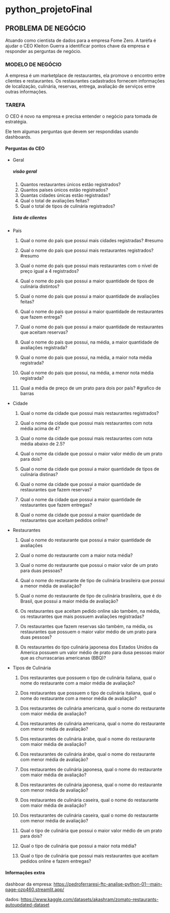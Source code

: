 # python_projetoFinal

## PROBLEMA DE NEGÓCIO

Atuando como cientista de dados para a empresa Fome Zero. A taréfa é ajudar o CEO Kleiton Guerra a identificar pontos chave da empresa e responder as perguntas de negócio.


### MODELO DE NEGÓCIO

A empresa é um marketplace de restaurantes, ela promove o encontro entre clientes e restaurantes.
Os restaurantes cadastrados fornecem informações de localização, culinária, reservas, entrega, avaliação de serviços entre outras informações.

### TAREFA

O CEO é novo na empresa e precisa entender o negócio para tomada de estratégia. 

Ele tem algumas perguntas que devem ser respondidas usando dashboards.


#### Perguntas do CEO
* Geral
    ##### visão geral
    1. Quantos restaurantes únicos estão registrados?
    2. Quantos países únicos estão registrados?
    3. Quantas cidades únicas estão registradas?
    4. Qual o total de avaliações feitas?
    5. Qual o total de tipos de culinária registrados?
    ##### lista de clientes

* País
    1. Qual o nome do país que possui mais cidades registradas?  #resumo
    2. Qual o nome do país que possui mais restaurantes registrados?    #resumo

    3. Qual o nome do país que possui mais restaurantes com o nível de preço igual a 4 registrados?
    4. Qual o nome do país que possui a maior quantidade de tipos de culinária distintos?
    
    5. Qual o nome do país que possui a maior quantidade de avaliações feitas?
    

    6. Qual o nome do país que possui a maior quantidade de restaurantes que fazem entrega?
    7. Qual o nome do país que possui a maior quantidade de restaurantes que aceitam reservas?

    8. Qual o nome do país que possui, na média, a maior quantidade de avaliações registrada?
    9. Qual o nome do país que possui, na média, a maior nota média registrada?
    10. Qual o nome do país que possui, na média, a menor nota média registrada?
    
    11. Qual a média de preço de um prato para dois por país? #grafico de barras

* Cidade
    1. Qual o nome da cidade que possui mais restaurantes registrados?
    
    2. Qual o nome da cidade que possui mais restaurantes com nota média acima de 4?
    3. Qual o nome da cidade que possui mais restaurantes com nota média abaixo de 2.5?

    4. Qual o nome da cidade que possui o maior valor médio de um prato para dois?
    5. Qual o nome da cidade que possui a maior quantidade de tipos de culinária distinas?
    
    6. Qual o nome da cidade que possui a maior quantidade de restaurantes que fazem reservas?
    7. Qual o nome da cidade que possui a maior quantidade de restaurantes que fazem entregas?
    8. Qual o nome da cidade que possui a maior quantidade de restaurantes que aceitam pedidos online?

* Restaurantes
    1. Qual o nome do restaurante que possui a maior quantidade de avaliações
    2. Qual o nome do restaurante com a maior nota média?

    3. Qual o nome do restaurante que possui o maior valor de um prato para duas pessoas?
    
    4. Qual o nome do restaurante de tipo de culinária brasileira que possui a menor média de avaliação?
    5. Qual o nome do restaurante de tipo de culinária brasileira, que é do Brasil, que possui a maior média de avaliação?

    6. Os restaurantes que aceitam pedido online são também, na média, os restaurantes que mais possuem avaliações registradas?
    7. Os restaurantes que fazem reservas são também, na média, os restaurantes que possuem o maior valor médio de um prato para duas pessoas?
    
    8. Os restaurantes do tipo culinária japonesa dos Estados Unidos da America possuem um valor médio de prato para dusa pessoas maior que as churrascarias americanas (BBQ)?

* Tipos de Culinária
    1. Dos restaurantes que possuem o tipo de culinária italiana, qual o nome do restaurante com a maior média de avaliação?
    2. Dos restaurantes que possuem o tipo de culinária italiana, qual o nome do restaurante com a menor média de avaliação?

    3. Dos restaurantes de culinária americana, qual o nome do restaurante com maior média de avaliação?
    4. Dos restaurantes de culinária americana, qual o nome do restaurante com menor média de avaliação?

    5. Dos restaurantes de culinária árabe, qual o nome do restaurante com maior média de avaliação?
    6. Dos restaurantes de culinária árabe, qual o nome do restaurante com menor média de avaliação?

    7. Dos restaurantes de culinária japonesa, qual o nome do restaurante com maior média de avaliação?
    8. Dos restaurantes de culinária japonesa, qual o nome do restaurante com menor média de avaliação?

    9. Dos restaurantes de culinária caseira, qual o nome do restaurante com maior média de avaliação?
    10. Dos restaurantes de culinária caseira, qual o nome do restaurante com menor média de avaliação?
    
    11. Qual o tipo de culinária que possui o maior valor médio de um prato para dois?
    12. Qual o tipo de culinária que possui a maior nota média?
    13. Qual o tipo de culinária que possui mais restaurantes que aceitam pedidos online e fazem entregas?

#### Informações extra 

dashboar da empresa:
https://pedroferraresi-ftc-analise-python-01--main-page-ozp460.streamlit.app/

dados:
https://www.kaggle.com/datasets/akashram/zomato-restaurants-autoupdated-dataset
